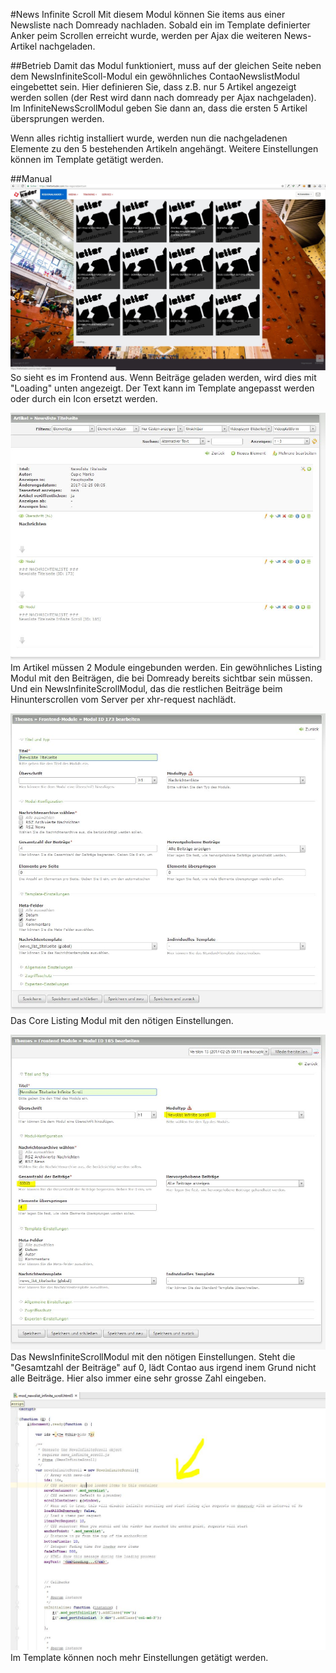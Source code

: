 #News Infinite Scroll
Mit diesem Modul können Sie items aus einer Newsliste nach Domready nachladen. Sobald ein im Template definierter Anker peim Scrollen erreicht wurde, werden per Ajax die weiteren News-Artikel nachgeladen.

##Betrieb
Damit das Modul funktioniert, muss auf der gleichen Seite neben dem NewsInfiniteScoll-Modul ein gewöhnliches ContaoNewslistModul eingebettet sein. Hier definieren Sie, dass z.B. nur 5 Artikel angezeigt werden sollen (der Rest wird dann nach domready per Ajax nachgeladen).
Im InfiniteNewsScrollModul geben Sie dann an, dass die ersten 5 Artikel übersprungen werden.

Wenn alles richtig installiert wurde, werden nun die nachgeladenen Elemente zu den 5 bestehenden Artikeln angehängt. Weitere Einstellungen können im Template getätigt werden.


##Manual
![Frontend](manual/infiniteScroll_1.jpg?raw=true "Frontend")
So sieht es im Frontend aus. Wenn Beiträge geladen werden, wird dies mit "Loading" unten angezeigt. Der Text kann im Template angepasst werden oder durch ein Icon ersetzt werden.


![Backend](manual/infiniteScroll_2.jpg?raw=true "Backend")
Im Artikel müssen 2 Module eingebunden werden. Ein gewöhnliches Listing Modul mit den Beiträgen, die bei Domready bereits sichtbar sein müssen. Und ein NewsInfiniteScrollModul, das die restlichen Beiträge beim Hinunterscrollen vom Server per xhr-request nachlädt.


![Backend](manual/infiniteScroll_3.jpg?raw=true "Backend")
Das Core Listing Modul mit den nötigen Einstellungen.


![Backend](manual/infiniteScroll_4.jpg?raw=true "Backend")
Das NewsInfiniteScrollModul mit den nötigen Einstellungen. Steht die "Gesamtzahl der Beiträge" auf 0, lädt Contao aus irgend inem Grund nicht alle Beiträge. Hier also immer eine sehr grosse Zahl eingeben.


![Backend](manual/infiniteScroll_5.jpg?raw=true "Backend")
Im Template können noch mehr Einstellungen getätigt werden.